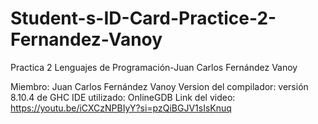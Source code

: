 # Student-s-ID-Card-Practice-2-Fernandez-Vanoy
Practica 2 Lenguajes de Programación-Juan Carlos Fernández Vanoy

Miembro: Juan Carlos Fernández Vanoy
Version del compilador: versión 8.10.4 de GHC
IDE utilizado: OnlineGDB 
Link del video: https://youtu.be/iCXCzNPBIyY?si=pzQiBGJV1sIsKnuq
